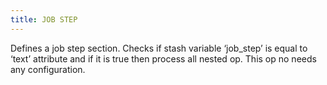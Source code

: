 ```yaml
---
title: JOB STEP
---
```


Defines a job step section. Checks if stash variable ‘job_step’ is equal to ‘text’ 
attribute and if it is true then process all nested op. This op no needs any configuration.


